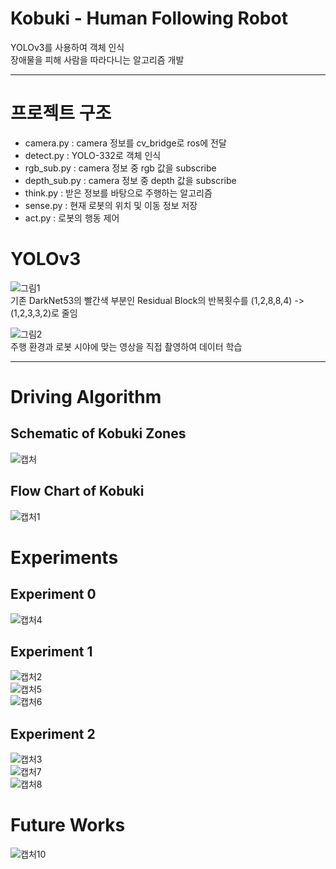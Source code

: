 # Kobuki - Human Following Robot


YOLOv3를 사용하여 객체 인식  
장애물을 피해 사람을 따라다니는 알고리즘 개발


----------------------
# 프로젝트 구조
- camera.py : camera 정보를 cv_bridge로 ros에 전달
- detect.py : YOLO-332로 객체 인식
- rgb_sub.py : camera 정보 중 rgb 값을 subscribe
- depth_sub.py : camera 정보 중 depth 값을 subscribe
- think.py : 받은 정보를 바탕으로 주행하는 알고리즘
- sense.py : 현재 로봇의 위치 및 이동 정보 저장
- act.py : 로봇의 행동 제어

# YOLOv3 
![그림1](https://user-images.githubusercontent.com/80737266/124345892-a163de00-dc16-11eb-9cf2-0494b272d706.png)  
기존 DarkNet53의 빨간색 부분인 Residual Block의 반복횟수를 (1,2,8,8,4) -> (1,2,3,3,2)로 줄임  


![그림2](https://user-images.githubusercontent.com/80737266/124345996-37980400-dc17-11eb-97a5-0c6641f46b04.png)  
주행 환경과 로봇 시야에 맞는 영상을 직접 촬영하여 데이터 학습

----------------------
# Driving Algorithm
## Schematic of Kobuki Zones  
![캡처](https://user-images.githubusercontent.com/80737266/124346735-7039dc80-dc1b-11eb-968a-284d0c7ff25c.PNG)
## Flow Chart of Kobuki
![캡처1](https://user-images.githubusercontent.com/80737266/124346736-7039dc80-dc1b-11eb-8530-8b2a1083cf1a.PNG)
# Experiments
## Experiment 0
![캡처4](https://user-images.githubusercontent.com/80737266/124346739-716b0980-dc1b-11eb-8808-9c71c91ad3b2.PNG)

## Experiment 1
![캡처2](https://user-images.githubusercontent.com/80737266/124346737-70d27300-dc1b-11eb-9d40-c606f8f168bc.PNG)  
![캡처5](https://user-images.githubusercontent.com/80737266/124346740-7203a000-dc1b-11eb-8001-56580dd9765c.PNG)   
![캡처6](https://user-images.githubusercontent.com/80737266/124346741-7203a000-dc1b-11eb-9d27-a1d9c2557e3c.PNG)  
## Experiment 2
![캡처3](https://user-images.githubusercontent.com/80737266/124346738-70d27300-dc1b-11eb-9070-582e34dc6e33.PNG)  
![캡처7](https://user-images.githubusercontent.com/80737266/124346742-729c3680-dc1b-11eb-9828-8622aa72218a.PNG)  
![캡처8](https://user-images.githubusercontent.com/80737266/124346743-7334cd00-dc1b-11eb-8f84-725a7136bca0.PNG)

# Future Works
![캡처10](https://user-images.githubusercontent.com/80737266/124346747-792aae00-dc1b-11eb-87a1-93f7f0a2b12a.PNG)


